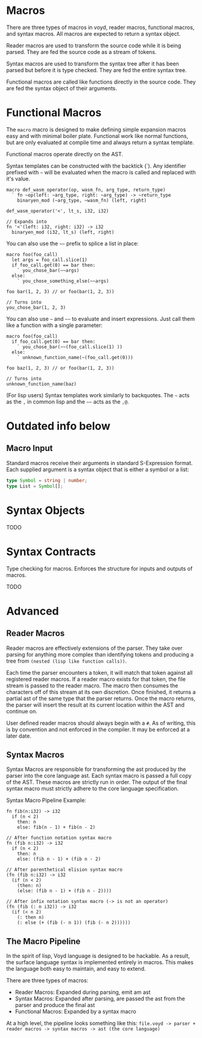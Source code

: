 # Macros

There are three types of macros in voyd, reader macros, functional macros, and
syntax macros. All macros are expected to return a syntax object.

Reader macros are used to transform the source code while it is being parsed.
They are fed the source code as a stream of tokens.

Syntax macros are used to transform the syntax tree after it has been parsed but
before it is type checked. They are fed the entire syntax tree.

Functional macros are called like functions directly in the source code. They are
fed the syntax object of their arguments.

# Functional Macros

The `macro` macro is designed to make defining simple expansion macros easy and
with minimal boiler plate. Functional work like normal functions, but are only
evaluated at compile time and always return a syntax template.

Functional macros operate directly on the AST.

Syntax templates can be constructed with the backtick (\`). Any identifier
prefixed with `~` will be evaluated when the macro is called and replaced
with it's value.


```voyd
macro def_wasm_operator(op, wasm_fn, arg_type, return_type)
  ` fn ~op(left: ~arg_type, right: ~arg_type) -> ~return_type
    binaryen_mod (~arg_type, ~wasm_fn) (left, right)

def_wasm_operator('<', lt_s, i32, i32)

// Expands into
fn '<'(left: i32, right: i32) -> i32
  binaryen_mod (i32, lt_s) (left, right)
```

You can also use the `~~` prefix to splice a list in place:

```voyd
macro foo(foo_call)
  let args = foo_call.slice(1)
  if foo_call.get(0) == bar then:
    ` you_chose_bar(~~args)
  else:
    ` you_chose_something_else(~~args)

foo bar(1, 2, 3) // or foo(bar(1, 2, 3))

// Turns into
you_chose_bar(1, 2, 3)
```

You can also use `~` and `~~` to evaluate and insert expressions. Just
call them like a function with a single parameter:

```voyd
macro foo(foo_call)
  if foo_call.get(0) == bar then:
    ` you_chose_bar(~~(foo_call.slice(1) ))
  else:
    ` unknown_function_name(~(foo_call.get(0)))

foo baz(1, 2, 3) // or foo(bar(1, 2, 3))

// Turns into
unknown_function_name(baz)
```

(For lisp users)
Syntax templates work similarly to backquotes. The `~` acts as the `,` in
common lisp and the `~~` acts as the `,@`.


# Outdated info below

## Macro Input

Standard macros receive their arguments in standard S-Expression format. Each supplied argument
is a syntax object that is either a symbol or a list:

```ts
type Symbol = string | number;
type List = Symbol[];
```

# Syntax Objects

TODO

# Syntax Contracts

Type checking for macros. Enforces the structure for inputs and outputs of
macros.

TODO

# Advanced

## Reader Macros

Reader macros are effectively extensions of the parser. They take over parsing
for anything more complex than identifying tokens and producing a tree from
`(nested (lisp like function calls))`.

Each time the parser encounters a token, it will match that token against all
registered reader macros. If a reader macro exists for that token, the file
stream is passed to the reader macro. The macro then consumes the characters off
of this stream at its own discretion. Once finished, it returns a partial ast of
the same type that the parser returns. Once the macro returns, the parser will
insert the result at its current location within the AST and continue on.

User defined reader macros should always begin with a `#`. As of writing, this
is by convention and not enforced in the compiler. It may be enforced at a later
date.

## Syntax Macros

Syntax Macros are responsible for transforming the ast produced by the parser
into the core language ast. Each syntax macro is passed a full copy of the AST.
These macros are strictly run in order. The output of the final syntax macro
must strictly adhere to the core language specification.

Syntax Macro Pipeline Example:

```voyd
fn fib(n:i32) -> i32
  if (n < 2)
    then: n
    else: fib(n - 1) + fib(n - 2)

// After function notation syntax macro
fn (fib n:i32) -> i32
  if (n < 2)
    then: n
    else: (fib n - 1) + (fib n - 2)

// After parenthetical elision syntax macro
(fn (fib n:i32) -> i32
  (if (n < 2)
    (then: n)
    (else: (fib n - 1) + (fib n - 2))))

// After infix notation syntax macro (-> is not an operator)
(fn (fib (: n i32)) -> i32
  (if (< n 2)
    (: then n)
    (: else (+ (fib (- n 1)) (fib (- n 2))))))
```

## The Macro Pipeline

In the spirit of lisp, Voyd language is designed to be hackable. As a result,
the surface language syntax is implemented entirely in macros. This makes the
language both easy to maintain, and easy to extend.

There are three types of macros:

-   Reader Macros: Expanded during parsing, emit am ast
-   Syntax Macros: Expanded after parsing, are passed the ast from the parser
  and produce the final ast
-   Functional Macros: Expanded by a syntax macro

At a high level, the pipeline looks something like this: `file.voyd -> parser +
reader macros -> syntax macros -> ast (the core language)`
